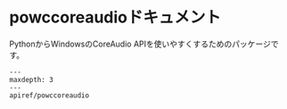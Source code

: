 # powccoreaudioドキュメント

PythonからWindowsのCoreAudio APIを使いやすくするためのパッケージです。

```{toctree}
---
maxdepth: 3
---
apiref/powccoreaudio
```

